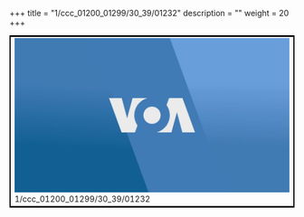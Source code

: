 +++
title = "1/ccc_01200_01299/30_39/01232"
description = ""
weight = 20
+++

<table style="border:2px solid black;max-width:800px;max-height:800px;" 
><tr><td>
<img class="center-fit-jpg"
src="/jpg_/aaa_20190430_NxaOmWaI8sI_01231.jpg">
1/ccc_01200_01299/30_39/01232
</img></td></tr></table>
